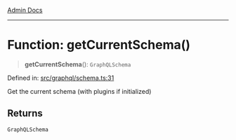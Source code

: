 [Admin Docs](/)

***

# Function: getCurrentSchema()

> **getCurrentSchema**(): `GraphQLSchema`

Defined in: [src/graphql/schema.ts:31](https://github.com/Sourya07/talawa-api/blob/2dc82649c98e5346c00cdf926fe1d0bc13ec1544/src/graphql/schema.ts#L31)

Get the current schema (with plugins if initialized)

## Returns

`GraphQLSchema`
